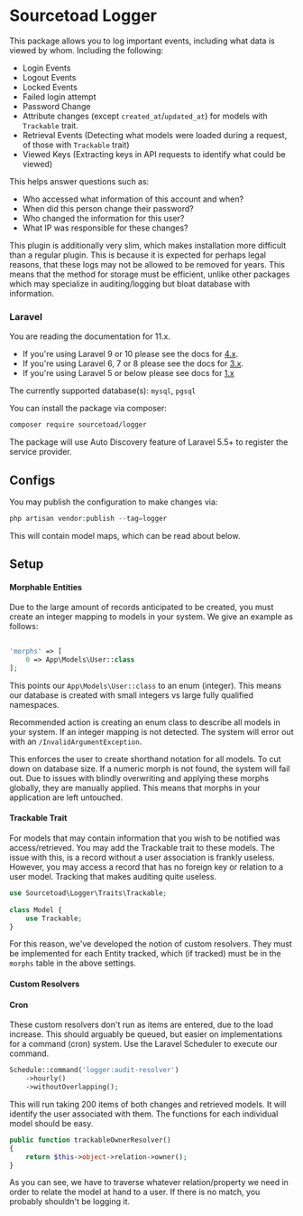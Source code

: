 # Sourcetoad Logger

This package allows you to log important events, including what data is viewed by whom. Including the following:

 * Login Events
 * Logout Events
 * Locked Events
 * Failed login attempt
 * Password Change
 * Attribute changes (except `created_at`/`updated_at`) for models with `Trackable` trait.
 * Retrieval Events (Detecting what models were loaded during a request, of those with `Trackable` trait)
 * Viewed Keys (Extracting keys in API requests to identify what could be viewed)
 
This helps answer questions such as:

 * Who accessed what information of this account and when?
 * When did this person change their password?
 * Who changed the information for this user?
 * What IP was responsible for these changes?
 
This plugin is additionally very slim, which makes installation more difficult than a regular plugin. This is because it is expected for perhaps legal reasons, that these logs may not be allowed to be removed for years. 
This means that the method for storage must be efficient, unlike other packages which may specialize in auditing/logging but bloat database with information.

### Laravel

You are reading the documentation for 11.x.

* If you're using Laravel 9 or 10 please see the docs for [4.x](https://github.com/sourcetoad/Logger/releases/tag/v4.2.0).
* If you're using Laravel 6, 7 or 8 please see the docs for [3.x](https://github.com/sourcetoad/Logger/releases/tag/v3.0.1).
* If you're using Laravel 5 or below please see docs for [1.x](https://github.com/sourcetoad/Logger/releases/tag/v1.3.0)

The currently supported database(s): `mysql`, `pgsql`

You can install the package via composer:

``` bash
composer require sourcetoad/logger
```

The package will use Auto Discovery feature of Laravel 5.5+ to register the service provider.

## Configs
You may publish the configuration to make changes via:

```php
php artisan vendor:publish --tag=logger
```

This will contain model maps, which can be read about below.

## Setup

#### Morphable Entities
Due to the large amount of records anticipated to be created, you must create an integer mapping to models in your system. We give an example as follows:

```php
 
'morphs' => [
    0 => App\Models\User::class
];

```

This points our `App\Models\User::class` to an enum (integer). This means our database is created with small integers vs large fully qualified namespaces.

Recommended action is creating an enum class to describe all models in your system. If an integer mapping is not detected. The system will error out with an `/InvalidArgumentException`.

This enforces the user to create shorthand notation for all models. To cut down on database size. If a numeric morph is not found, the system will fail out. Due to issues with blindly overwriting and applying these morphs globally, they are manually applied. This means that morphs in your application are left untouched.

#### Trackable Trait
For models that may contain information that you wish to be notified was access/retrieved. You may add the Trackable trait to these models. The issue with this, is a record without a user association is frankly useless. However, you may access a record that has no foreign key or relation to a user model. Tracking that makes auditing quite useless.

```php
use Sourcetoad\Logger\Traits\Trackable;
  
class Model {
    use Trackable;
}
```

For this reason, we've developed the notion of custom resolvers. They must be implemented for each Entity tracked, which (if tracked) must be in the `morphs` table in the above settings.

#### Custom Resolvers

#### Cron
These custom resolvers don't run as items are entered, due to the load increase. This should arguably be queued, but easier on implementations for a command (cron) system. Use the Laravel Scheduler to execute our command.

```php
Schedule::command('logger:audit-resolver')
    ->hourly()
    ->withoutOverlapping();
```

This will run taking 200 items of both changes and retrieved models. It will identify the user associated with them. The functions for each individual model should be easy.

```php
public function trackableOwnerResolver()
{
    return $this->object->relation->owner();
}
```

As you can see, we have to traverse whatever relation/property we need in order to relate the model at hand to a user. If there is no match, you probably shouldn't be logging it.
